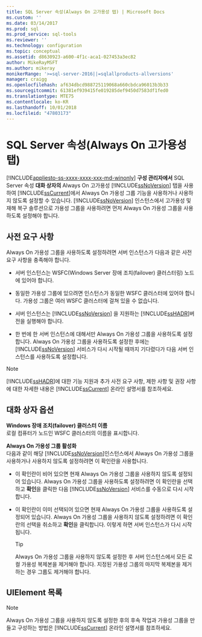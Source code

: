 ```yaml
---
title: SQL Server 속성(Always On 고가용성 탭) | Microsoft Docs
ms.custom: ''
ms.date: 03/14/2017
ms.prod: sql
ms.prod_service: sql-tools
ms.reviewer: ''
ms.technology: configuration
ms.topic: conceptual
ms.assetid: d8630923-a600-4f1c-aca1-027453a3ec82
author: MikeRayMSFT
ms.author: mikeray
monikerRange: '>=sql-server-2016||=sqlallproducts-allversions'
manager: craigg
ms.openlocfilehash: af634dbcd988725119068a660cbdca96013b3b33
ms.sourcegitcommit: 61381ef939415fe019285def9450d7583df1fed0
ms.translationtype: MTE75
ms.contentlocale: ko-KR
ms.lasthandoff: 10/01/2018
ms.locfileid: "47803173"
---
```

# <a name="sql-server-properties-always-on-high-availability-tab"></a>SQL Server 속성(Always On 고가용성 탭)
[!INCLUDE[appliesto-ss-xxxx-xxxx-xxx-md-winonly](../../includes/appliesto-ss-xxxx-xxxx-xxx-md-winonly.md)]
  **구성 관리자에서** SQL Server 속성 **대화 상자의** Always On 고가용성 [!INCLUDE[ssNoVersion](../../includes/ssnoversion-md.md)] 탭을 사용하여 [!INCLUDE[ssCurrent](../../includes/sscurrent-md.md)]에서 Always On 가용성 그룹 기능을 사용하거나 사용하지 않도록 설정할 수 있습니다. [!INCLUDE[ssNoVersion](../../includes/ssnoversion-md.md)] 인스턴스에서 고가용성 및 재해 복구 솔루션으로 가용성 그룹을 사용하려면 먼저 Always On 가용성 그룹을 사용하도록 설정해야 합니다.  
  
##  <a name="Prerequisites"></a> 사전 요구 사항  
 Always On 가용성 그룹을 사용하도록 설정하려면 서버 인스턴스가 다음과 같은 사전 요구 사항을 충족해야 합니다.  
  
-   서버 인스턴스는 WSFC(Windows Server 장애 조치(failover) 클러스터링) 노드에 있어야 합니다.  
  
-   동일한 가용성 그룹에 있으려면 인스턴스가 동일한 WSFC 클러스터에 있어야 합니다. 가용성 그룹은 여러 WSFC 클러스터에 걸쳐 있을 수 없습니다.  
  
-   서버 인스턴스는 [!INCLUDE[ssNoVersion](../../includes/ssnoversion-md.md)] 을 지원하는 [!INCLUDE[ssHADR](../../includes/sshadr-md.md)]버전을 실행해야 합니다.  
  
-   한 번에 한 서버 인스턴스에 대해서만 Always On 가용성 그룹을 사용하도록 설정합니다. Always On 가용성 그룹을 사용하도록 설정한 후에는 [!INCLUDE[ssNoVersion](../../includes/ssnoversion-md.md)] 서비스가 다시 시작될 때까지 기다렸다가 다음 서버 인스턴스를 사용하도록 설정합니다.  
  
> [!NOTE]  
>  [!INCLUDE[ssHADR](../../includes/sshadr-md.md)]에 대한 기능 지원과 추가 사전 요구 사항, 제한 사항 및 권장 사항에 대한 자세한 내용은 [!INCLUDE[ssCurrent](../../includes/sscurrent-md.md)] 온라인 설명서를 참조하세요.  
  
## <a name="dialog-options"></a>대화 상자 옵션  
 **Windows 장애 조치(failover) 클러스터 이름**  
 로컬 컴퓨터가 노드인 WSFC 클러스터의 이름을 표시합니다.  
  
 **Always On 가용성 그룹 활성화**  
 다음과 같이 해당 [!INCLUDE[ssNoVersion](../../includes/ssnoversion-md.md)]인스턴스에서 Always On 가용성 그룹을 사용하거나 사용하지 않도록 설정하려면 이 확인란을 사용합니다.  
  
-   이 확인란이 비어 있으면 현재 Always On 가용성 그룹을 사용하지 않도록 설정되어 있습니다. Always On 가용성 그룹을 사용하도록 설정하려면 이 확인란을 선택하고 **확인**을 클릭한 다음 [!INCLUDE[ssNoVersion](../../includes/ssnoversion-md.md)] 서비스를 수동으로 다시 시작합니다.  
  
-   이 확인란이 이미 선택되어 있으면 현재 Always On 가용성 그룹을 사용하도록 설정되어 있습니다. Always On 가용성 그룹을 사용하지 않도록 설정하려면 이 확인란의 선택을 취소하고 **확인**을 클릭합니다. 이렇게 하면 서버 인스턴스가 다시 시작됩니다.  
  
    > [!TIP]  
    >  Always On 가용성 그룹을 사용하지 않도록 설정한 후 서버 인스턴스에서 모든 로컬 가용성 복제본을 제거해야 합니다. 지정된 가용성 그룹의 마지막 복제본을 제거하는 경우 그룹도 제거해야 합니다.  
  
## <a name="uielement-list"></a>UIElement 목록  
  
> [!NOTE]  
>  Always On 가용성 그룹을 사용하지 않도록 설정한 후의 후속 작업과 가용성 그룹을 만들고 구성하는 방법은 [!INCLUDE[ssCurrent](../../includes/sscurrent-md.md)] 온라인 설명서를 참조하세요.  
  
  
